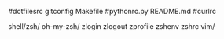 #dotfilesrc
gitconfig
Makefile
#pythonrc.py
README.md
#curlrc

shell/zsh/ oh-my-zsh/ zlogin zlogout zprofile zshenv zshrc
vim/
